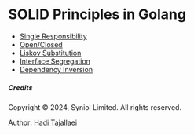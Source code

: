 # SOLID Principles in Golang

 * [Single Responsibility](https://github.com/syniol/solid-principles-golang/tree/main/srp)
 * [Open/Closed](https://github.com/syniol/solid-principles-golang/tree/main/ocp)
 * [Liskov Substitution](https://github.com/syniol/solid-principles-golang/tree/main/lsp)
 * [Interface Segregation](https://github.com/syniol/solid-principles-golang/tree/main/isp)
 * [Dependency Inversion](https://github.com/syniol/solid-principles-golang/tree/main/dip)


##### Credits
Copyright &copy; 2024, Syniol Limited. All rights reserved.

Author: [Hadi Tajallaei](mailto:hadi@syniol.com)
